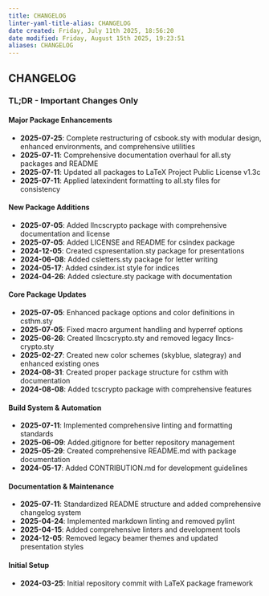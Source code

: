```yaml
---
title: CHANGELOG
linter-yaml-title-alias: CHANGELOG
date created: Friday, July 11th 2025, 18:56:20
date modified: Friday, August 15th 2025, 19:23:51
aliases: CHANGELOG
---
```


## CHANGELOG

### TL;DR - Important Changes Only

#### **Major Package Enhancements**

- **2025-07-25**: Complete restructuring of csbook.sty with modular design, enhanced environments, and comprehensive utilities
- **2025-07-11**: Comprehensive documentation overhaul for all.sty packages and README
- **2025-07-11**: Updated all packages to LaTeX Project Public License v1.3c
- **2025-07-11**: Applied latexindent formatting to all.sty files for consistency

#### **New Package Additions**

- **2025-07-05**: Added llncscrypto package with comprehensive documentation and license
- **2025-07-05**: Added LICENSE and README for csindex package
- **2024-12-05**: Created cspresentation.sty package for presentations
- **2024-06-08**: Added csletters.sty package for letter writing
- **2024-05-17**: Added csindex.ist style for indices
- **2024-04-26**: Added cslecture.sty package with documentation

#### **Core Package Updates**

- **2025-07-05**: Enhanced package options and color definitions in csthm.sty
- **2025-07-05**: Fixed macro argument handling and hyperref options
- **2025-06-26**: Created llncscrypto.sty and removed legacy llncs-crypto.sty
- **2025-02-27**: Created new color schemes (skyblue, slategray) and enhanced existing ones
- **2024-08-31**: Created proper package structure for csthm with documentation
- **2024-08-08**: Added tcscrypto package with comprehensive features

#### **Build System & Automation**

- **2025-07-11**: Implemented comprehensive linting and formatting standards
- **2025-06-09**: Added.gitignore for better repository management
- **2025-05-29**: Created comprehensive README.md with package documentation
- **2024-05-17**: Added CONTRIBUTION.md for development guidelines

#### **Documentation & Maintenance**

- **2025-07-11**: Standardized README structure and added comprehensive changelog system
- **2025-04-24**: Implemented markdown linting and removed pylint
- **2025-04-15**: Added comprehensive linters and development tools
- **2024-12-05**: Removed legacy beamer themes and updated presentation styles

#### **Initial Setup**

- **2024-03-25**: Initial repository commit with LaTeX package framework
